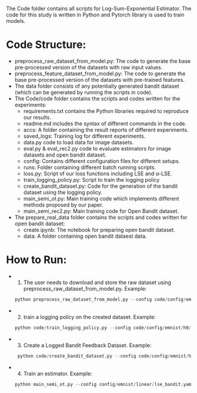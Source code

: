The Code folder contains all scripts for Log-Sum-Exponential Estimator. The code for this study is written in Python and Pytorch library is used to train models.

# Code Structure:

* preprocess_raw_dataset_from_model.py: The code to generate the base pre-processed version of the datasets with raw input values.
* preprocess_feature_dataset_from_model.py: The code to generate the base pre-processed version of the datasets with pre-trained features.
* The data folder consists of any potentially generated bandit dataset (which can be generated by running the scripts in code).
* The Code/code folder contains the scripts and codes written for the experiments:
    * requirements.txt contains the Python libraries required to reproduce our results.
    * readme.md includes the syntax of different commands in the code.
    * accs: A folder containing the result reports of different experiments.
    * saved_logs: Training log for different experiments.
    * data.py code to load data for image datasets.
    * eval.py & eval_rec2.py code to evaluate estimators for image datasets and open bandit dataset.
    * config: Contains different configuration files for different setups.
    * runs: Folder containing different batch running scripts.
    * loss.py: Script of our loss functions including LSE and α-LSE.
    * train_logging_policy.py: Script to train the logging policy
    * create_bandit_dataset.py: Code for the generation of the bandit dataset using the logging policy.
    * main_semi_ot.py: Main training code which implements different methods proposed by our paper.
    * main_semi_rec2.py: Main training code for Open Bandit dataset.
* The prepare_real_data folder contains the scripts and codes written for open bandit dataset:
    * create.ipynb: The notebook for preparing open bandit dataset.
    * data: A folder containing open bandit dataest data.
 
# How to Run:
* 1. The user needs to download and store the raw dataset using preprocess_raw_dataset_from_model.py. Example:
  ```python
  python preprocess_raw_dataset_from_model.py --config code/config/emnist/h0/linear.yaml --device cuda:0 --tau 1.0 --ul 0 --dataset emnist
  ```
* 2. train a logging policy on the created dataset. Example:
  ```python
  python code/train_logging_policy.py --config code/config/emnist/h0/linear.yaml --device cuda:0 --tau 1.0 --dataset emnist --linear --raw_image

  ```
* 3. Create a Logged Bandit Feedback Dataset. Example:
  ```python
   python code/create_bandit_dataset.py --config code/config/emnist/h0/linear.yaml --device cuda:0 --linear --tau 1.0 --ul 0 --dataset emnist --raw_image
  ```
* 4. Train an estimator. Example:
  ```python
  python main_semi_ot.py --config config/emnist/linear/lse_bandit.yaml --tau 1.0 --ul 0 --device cuda:0 --raw_image --linear
  ```
